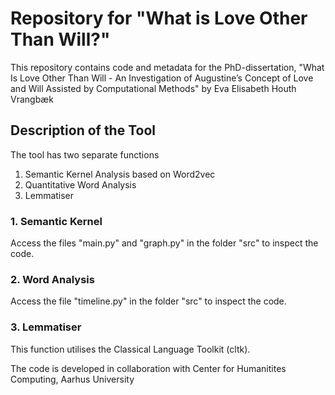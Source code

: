 # Repository for "What is Love Other Than Will?"

This repository contains code and metadata for the PhD-dissertation, "What Is Love Other Than Will  - An Investigation of Augustine’s Concept of Love and Will Assisted by Computational Methods" by Eva Elisabeth Houth Vrangbæk

## Description of the Tool

The tool has two separate functions

1. Semantic Kernel Analysis based on Word2vec
2. Quantitative Word Analysis
3. Lemmatiser

### 1. Semantic Kernel
Access the files "main.py" and "graph.py" in the folder "src" to inspect the code.

### 2. Word Analysis
Access the file "timeline.py" in the folder "src" to inspect the code.

### 3. Lemmatiser 
This function utilises the Classical Language Toolkit (cltk).

The code is developed in collaboration with Center for Humanitites Computing, Aarhus University
